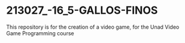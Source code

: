 # 213027_-16_5-GALLOS-FINOS
This repository is for the creation of a video game, for the Unad Video Game Programming course
